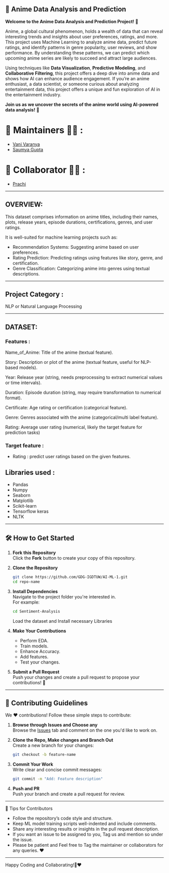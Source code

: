 ## 🎥 Anime Data Analysis and Prediction  

**Welcome to the Anime Data Analysis and Prediction Project!** 🌟  

Anime, a global cultural phenomenon, holds a wealth of data that can reveal interesting trends and insights about user preferences, ratings, and more. This project uses Machine Learning to analyze anime data, predict future ratings, and identify patterns in genre popularity, user reviews, and show performance. By understanding these patterns, we can predict which upcoming anime series are likely to succeed and attract large audiences.  

Using techniques like **Data Visualization**, **Predictive Modeling**, and **Collaborative Filtering**, this project offers a deep dive into anime data and shows how AI can enhance audience engagement. If you’re an anime enthusiast, a data scientist, or someone curious about analyzing entertainment data, this project offers a unique and fun exploration of AI in the entertainment industry.  

**Join us as we uncover the secrets of the anime world using AI-powered data analysis!** 🚀  

# 🙌 Maintainers 👩‍💻 :

- [Vani Varanya](https://github.com/vanivaranya)
- [Saumya Gupta](https://github.com/ISaumya1011)

# 🙌 Collaborator 👩‍💻 :
- [Prachi](https://github.com/PJ40200)

---

## OVERVIEW: 
This dataset comprises information on anime titles, including their names, plots, release years, episode durations, certifications, genres, and user ratings. 

It is well-suited for machine learning projects such as:
 - Recommendation Systems: Suggesting anime based on user preferences.
 - Rating Prediction: Predicting ratings using features like story, genre, and certification.
 - Genre Classification: Categorizing anime into genres using textual descriptions.

---

## Project Category : 
NLP or Natural Language Processing

---

## DATASET: 
### Features : 

Name_of_Anime: Title of the anime (textual feature).

Story: Description or plot of the anime (textual feature, useful for NLP-based models).

Year: Release year (string, needs preprocessing to extract numerical values or time intervals).

Duration: Episode duration (string, may require transformation to numerical format).

Certificate: Age rating or certification (categorical feature).

Genre: Genres associated with the anime (categorical/multi label feature).

Rating: Average user rating (numerical, likely the target feature for prediction tasks)

### Target feature : 
 - Rating : predict user ratings based on the given features.

## Libraries used : 
 - Pandas
 - Numpy
 - Seaborn
 - Matplotlib
 - Scikit-learn
 - Tensorflow keras
 - NLTK

---

## 🛠️ How to Get Started  

1. **Fork this Repository**  
   Click the **Fork** button to create your copy of this repository.  

2. **Clone the Repository**  
   ```bash  
   git clone https://github.com/GDG-IGDTUW/AI-ML-1.git  
   cd repo-name  
   ```  

3. **Install Dependencies**  
   Navigate to the project folder you're interested in.  
   For example:  
   ```bash  
   cd Sentiment-Analysis
   ```  
   Load the dataset and Install necessary Libraries

4. **Make Your Contributions**  
   - Perform EDA.
   - Train models.
   - Enhance Accuracy.
   - Add features.  
   - Test your changes.  

5. **Submit a Pull Request**  
   Push your changes and create a pull request to propose your contributions! 🎉  


---

## 🤝 Contributing Guidelines  

We ❤️ contributions! Follow these simple steps to contribute:  

1. **Browse through Issues and Choose any**  
   Browse the [Issues](#) tab and comment on the one you'd like to work on.  

2. **Clone the Repo, Make changes and Branch Out**  
   Create a new branch for your changes:  
   ```bash  
   git checkout -b feature-name  
   ```  

3. **Commit Your Work**  
   Write clear and concise commit messages:  
   ```bash  
   git commit -m "Add: Feature description"  
   ```  

4. **Push and PR**  
   Push your branch and create a pull request for review.  

---

🌟 Tips for Contributors
 - Follow the repository’s code style and structure.
 - Keep ML model training scripts well-indented and include comments.
 - Share any interesting results or insights in the pull request description.
 - If you want an issue to be assigned to you, Tag us and mention so under the issue.
 - Please be patient and Feel free to Tag the maintainer or collaborators for any queries. ❤️

---

Happy Coding and Collaborating!🚀❤️
